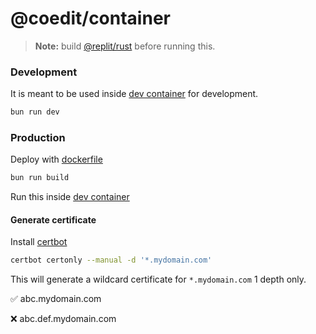 # @coedit/container

> **Note:** build [@replit/rust](/packages/ruspty/README.md) before running this.

### Development

It is meant to be used inside [dev container](./dev.dockerfile) for development.

```bash
bun run dev
```

### Production

Deploy with [dockerfile](./dockerfile)

```bash
bun run build
```

Run this inside [dev container](./dev.dockerfile)

#### Generate certificate

Install [certbot](https://certbot.eff.org/instructions)

```bash
certbot certonly --manual -d '*.mydomain.com'
```

This will generate a wildcard certificate for `*.mydomain.com` 1 depth only.

✅ abc.mydomain.com

❌ abc.def.mydomain.com
